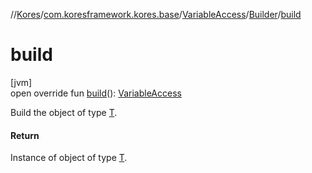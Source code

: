 //[Kores](../../../../index.md)/[com.koresframework.kores.base](../../index.md)/[VariableAccess](../index.md)/[Builder](index.md)/[build](build.md)

# build

[jvm]\
open override fun [build](build.md)(): [VariableAccess](../index.md)

Build the object of type [T](../../../com.koresframework.kores.builder/-builder/index.md).

#### Return

Instance of object of type [T](../../../com.koresframework.kores.builder/-builder/index.md).
